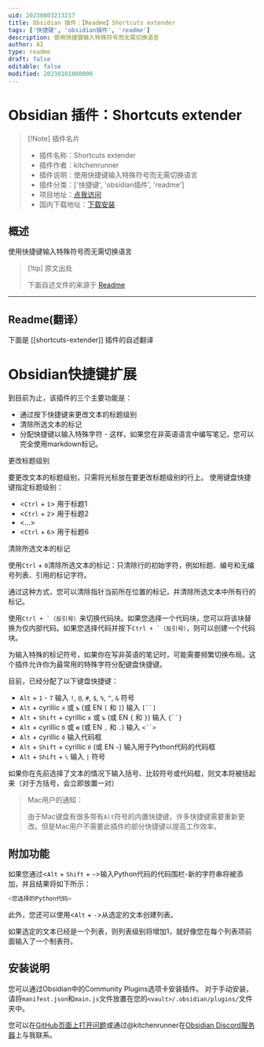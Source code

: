 ```yaml
---
uid: 20230803213217
title: Obsidian 插件：【Readme】Shortcuts extender
tags: ['快捷键', 'obsidian插件', 'readme']
description: 使用快捷键输入特殊符号而无需切换语言
author: AI
type: readme
draft: false
editable: false
modified: 20230101000000
---
```


# Obsidian 插件：Shortcuts extender

> [!Note] 插件名片
> - 插件名称：Shortcuts extender
> - 插件作者：kitchenrunner
> - 插件说明：使用快捷键输入特殊符号而无需切换语言
> - 插件分类：['快捷键', 'obsidian插件', 'readme']
> - 项目地址：[点我访问](https://github.com/ryjjin/Obsidian-shortcuts-extender)
> - 国内下载地址：[下载安装](https://pkmer.cn/products/plugin/pluginMarket/?shortcuts-extender)

## 概述

使用快捷键输入特殊符号而无需切换语言



> [!tip] 原文出处
> 
>下面自述文件的来源于 [Readme](https://ghproxy.net/https://raw.githubusercontent.com/ryjjin/Obsidian-shortcuts-extender/master/README.md)
> 

---

## Readme(翻译）

下面是 [[shortcuts-extender]] 插件的自述翻译



# Obsidian快捷键扩展

到目前为止，该插件的三个主要功能是：
- 通过按下快捷键来更改文本的标题级别
- 清除所选文本的标记
- 分配快捷键以输入特殊字符 - 这样，如果您在非英语语言中编写笔记，您可以完全使用markdown标记。

更改标题级别

要更改文本的标题级别，只需将光标放在要更改标题级别的行上。
使用键盘快捷键指定标题级别：
- <`Ctrl` + `1`> 用于标题1
- <`Ctrl` + `2`> 用于标题2
- <...>
- <`Ctrl` + `6`> 用于标题6

清除所选文本的标记

使用`Ctrl` + `0`清除所选文本的标记：只清除行的初始字符，例如标题、编号和无编号列表、引用的标记字符。

通过这种方式，您可以清除指针当前所在位置的标记，并清除所选文本中所有行的标记。

使用``Ctrl + `（反引号）``来切换代码块。如果您选择一个代码块，您可以将该块替换为仅内部代码。如果您选择代码并按下``Ctrl + `（反引号）``，则可以创建一个代码块。

为输入特殊的标记符号，如果你在写非英语的笔记时，可能需要频繁切换布局。这个插件允许你为最常用的特殊字符分配键盘快捷键。

目前，已经分配了以下键盘快捷键：
- `Alt` + `1` - `7` 输入 `!`, `@`, `#`, `$`, `%`, `^`, `&` 符号
- `Alt` + cyrillic `х` 或 `ъ` (或 EN `[` 和 `]`) 输入 `[``]`
- `Alt` + `Shift` + cyrillic `х` 或 `ъ` (或 EN `{` 和 `}`) 输入 `{``}`
- `Alt` + cyrillic `б` 或 `ю` (或 EN `,` 和 `.`) 输入 `<``>`
- `Alt` + cyrillic `ё` 输入代码框
- `Alt` + `Shift` + cyrillic `ё` (或 EN `~`) 输入用于Python代码的代码框
- `Alt` + `Shift` + `\` 输入 `|` 符号

如果你在先前选择了文本的情况下输入括号、比较符号或代码框，则文本将被括起来（对于方括号，会立即放置一对）

> Mac用户的通知：
>
> 由于Mac键盘有很多带有`Alt`符号的内置快捷键，许多快捷键需要重新更改。但是Mac用户不需要此插件的部分快捷键以提高工作效率。

## 附加功能

如果您通过<`Alt` + `Shift` + `~`>输入Python代码的代码围栏-新的字符串将被添加，并且结果将如下所示：

```py
<您选择的Python代码>
```

此外，您还可以使用<`Alt` + `-`>从选定的文本创建列表。

如果选定的文本已经是一个列表，则列表级别将增加1，就好像您在每个列表项前面输入了一个制表符。

## 安装说明

您可以通过Obsidian中的Community Plugins选项卡安装插件。
对于手动安装，请将`manifest.json`和`main.js`文件放置在您的`<vault>/.obsidian/plugins/`文件夹中。

您可以在[GitHub页面上打开问题](https://github.com/ryjjin/Obsidian-shortcuts-extender/issues)或通过@kitchenrunner在[Obsidian Discord服务器](https://discord.com/?utm_source=Discord%20Widget&utm_medium=Logo)上与我联系。



